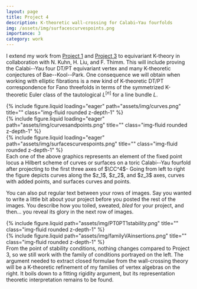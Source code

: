 ```yaml
---
layout: page
title: Project 4
description: K-theoretic wall-crossing for Calabi–Yau fourfolds 
img: /assets/img/surfacescurvespoints.png
importance: 3
category: work
---
```


I extend my work from [Project 1](https://arkadijbojko.github.io/mypage/projects/1_project/) and [Project 3](https://arkadijbojko.github.io/mypage/projects/3_project/) to equivariant K-theory in collaboration with N. Kuhn, H. Liu, and F. Thimm. This will include proving the Calabi--Yau four DT/PT equivariant vertex and many K-theoretic conjectures of Bae--Kool--Park. One consequence we will obtain when working with elliptic fibrations is a new kind of K-theoretic DT/PT correspondence for Fano threefolds in terms of the symmetrized K-theoretic Euler class of the tautological $L^{[n]}$ for a line bundle $L$. 
   

<div class="row">
    <div class="col-sm mt-3 mt-md-0">
        {% include figure.liquid loading="eager" path="assets/img/curves.png" title="" class="img-fluid rounded z-depth-1" %}
    </div>
    <div class="col-sm mt-3 mt-md-0">
        {% include figure.liquid loading="eager" path="assets/img/curvesandpoints.png" title="" class="img-fluid rounded z-depth-1" %}
    </div>
    <div class="col-sm mt-3 mt-md-0">
        {% include figure.liquid loading="eager" path="assets/img/surfacescurvespoints.png" title="" class="img-fluid rounded z-depth-1" %}
    </div>
</div>
<div class="caption">
  Each one of the above graphics represents an element of the fixed point locus a Hilbert scheme of curves or surfaces on a toric Calabi--Yau fourfold after projecting to the first three axes of $\CC^4$-  Going from left to right the figure depicts curves along the $z_1$, $z_2$, and $z_3$ axes, curves with added points, and surfaces curves and points. 
</div>

You can also put regular text between your rows of images.
Say you wanted to write a little bit about your project before you posted the rest of the images.
You describe how you toiled, sweated, _bled_ for your project, and then... you reveal its glory in the next row of images.

<div class="row justify-content-sm-center">
    <div class="col-sm-8 mt-3 mt-md-0">
        {% include figure.liquid path="assets/img/PT0PT1stability.png" title="" class="img-fluid rounded z-depth-1" %}
    </div>
    <div class="col-sm-4 mt-3 mt-md-0">
        {% include figure.liquid path="assets/img/familyVAinsertions.png" title="" class="img-fluid rounded z-depth-1" %}
    </div>
</div>
<div class="caption">
From the point of stability conditions, nothing changes compared to Project 3, so we still work with the family of conditions portrayed on the left. The argument needed to extract closed formulae from the wall-crossing theory will be a K-theoretic refinement of my families of vertex algebras on the right. It boils down to a fitting rigidity argument, but its representation theoretic interpretation remains to be found. 
</div>


